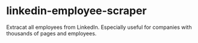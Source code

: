 # linkedin-employee-scraper
Extracat all employees from LinkedIn. Especially useful for companies with thousands of pages and employees. 
